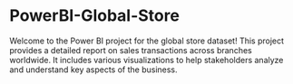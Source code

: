# PowerBI-Global-Store
Welcome to the Power BI project for the global store dataset! This project provides a detailed report on sales transactions across branches worldwide. It includes various visualizations to help stakeholders analyze and understand key aspects of the business.
